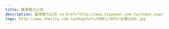 ```yaml
---
title: 臺灣電力公司
description: 臺灣電力公司 <a href="http://www.taipower.com.tw/index.aspx">網站</a>
logo: http://www.thecity.com.tw/mugshots/0001/3655/台電LOGO.jpg
---
```

